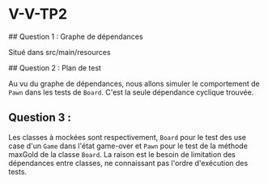 # V-V-TP2

## Question 1 : Graphe de dépendances

Situé dans src/main/resources

## Question 2 : Plan de test

Au vu du graphe de dépendances, nous allons simuler le comportement de `Pawn` dans les tests de `Board`. C'est la seule dépendance cyclique trouvée.

## Question 3 : 

Les classes à mockées sont respectivement, `Board` pour le test des use case d'un `Game` dans l'état game-over et `Pawn` pour le test de la méthode maxGold de la classe `Board`.
La raison est le besoin de limitation des dépendances entre classes, ne connaissant pas l'ordre d'exécution des tests.

